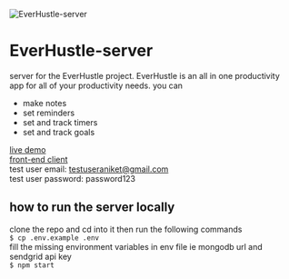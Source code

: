 ![EverHustle-server](https://socialify.git.ci/DevelopersLeague/EverHustle-server/image?description=1&descriptionEditable=one%20app%20for%20all%20your%20productivity%20needs&font=Raleway&language=1&owner=1&pattern=Plus&stargazers=1&theme=Dark)
# EverHustle-server
server for the EverHustle project. EverHustle is an all in one productivity app for all of your productivity needs. 
you can 
- make notes 
- set reminders
- set and track timers
- set and track goals


[live demo](https://everhustle.netlify.app)\
[front-end client](https://github.com/DevelopersLeague/EverHustle-FrontEnd)\
test user email: testuseraniket@gmail.com\
test user password: password123


## how to run the server locally
clone the repo and cd into it then run the following commands\
`$ cp .env.example .env`\
fill the missing environment variables in env file ie mongodb url and sendgrid api key\
`$ npm start`
